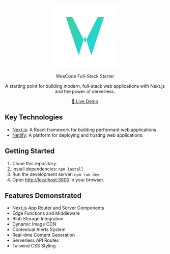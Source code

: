 
<div align="center">
  <img src="./public/logo.svg" alt="WesCode Logo" width="200" height="200" />

WesCode Full-Stack Starter

A starting point for building modern, full-stack web applications with Next.js and the power of serverless.

[🚀 Live Demo](https://wescode.netlify.app/)</div>

## Key Technologies

-   [Next.js](https://nextjs.org/): A React framework for building performant web applications.
-   [Netlify](https://www.netlify.com/): A platform for deploying and hosting web applications.

## Getting Started

1.  Clone this repository.
2.  Install dependencies: `npm install`
3.  Run the development server: `npm run dev`
4.  Open [http://localhost:3000](http://localhost:3000) in your browser.

## Features Demonstrated

-   Next.js App Router and Server Components
-   Edge Functions and Middleware
-   Blob Storage Integration
-   Dynamic Image CDN
-   Contextual Alerts System
-   Real-time Content Generation
-   Serverless API Routes
-   Tailwind CSS Styling

